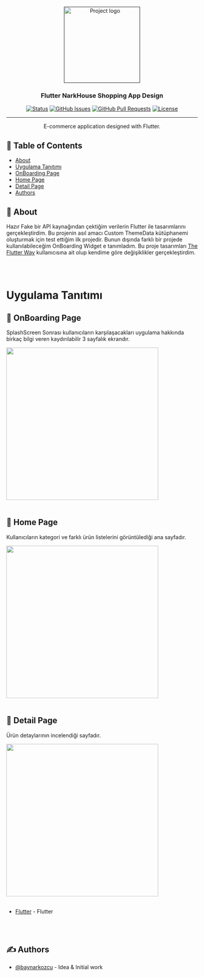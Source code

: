 <p align="center">
  <a href="" rel="noopener">
 <img width=200px height=200px src="https://gamearchive-nodejs.herokuapp.com/images/logo.svg" alt="Project logo"></a>
</p>

<h3 align="center"><b>Flutter NarkHouse Shopping App Design</b></h3>

<div align="center">

[![Status](https://img.shields.io/badge/status-active-success.svg)]()
[![GitHub Issues](https://img.shields.io/github/issues/baynarkozcu/flutter_shop_app_design)](https://github.com/baynarkozcu/flutter_shop_app_design/issues)
[![GitHub Pull Requests](https://img.shields.io/github/issues-pr/baynarkozcu/flutter_shop_app_design)](https://img.shields.io/github/license/baynarkozcu/flutter_shop_app_design)
[![License](https://img.shields.io/badge/license-MIT-blue.svg)](/LICENSE)

</div>

---

<p align="center"> E-commerce application designed with Flutter.
    <br> 
</p>

## 📝 Table of Contents

- [About](#about)
- [Uygulama Tanıtımı](#app_intro)
- [OnBoarding Page](#onboarding_page)
- [Home Page](#home_page)
- [Detail Page](#detail_page)
- [Authors](#authors)

## 🧐 About <a name = "about"></a>

Hazır Fake bir API kaynağından çektiğim verilerin Flutter ile tasarımlarını gerçekleştirdim. Bu projenin asıl amacı Custom ThemeData kütüphanemi oluşturmak için test ettiğim ilk projedir. Bunun dışında farklı bir projede kullanılabileceğim OnBoarding Widget e tanımladım. Bu proje tasarımları <a href="https://www.youtube.com/c/TheFlutterWay">The Flutter Way</a> kullanıcısına ait olup kendime göre değişiklikler gerçekleştirdim.

<br>
<br>

# Uygulama Tanıtımı <a name = "app_intro"></a>

## 🏁 OnBoarding Page <a name = "onboarding_page"></a>

SplashScreen Sonrası kullanıcıların karşılaşacakları uygulama hakkında birkaç bilgi veren kaydırılabilir 3 sayfalık ekrandır.

<img src="https://user-images.githubusercontent.com/61154446/179268594-2dbf74b3-edb5-4392-98a4-9532877ddb0f.gif" width="400">

<br>
<br>

## 🏁 Home Page <a name = "home_page"></a>

Kullanıcıların kategori ve farklı ürün listelerini görüntülediği ana sayfadır.

<img src="https://user-images.githubusercontent.com/61154446/179269851-ad342a76-df1d-448f-b769-8122ed42d212.png" width="400">

<br>
<br>

## 🏁 Detail Page <a name = "detail_page"></a>

Ürün detaylarının incelendiği sayfadır.

<img src="https://user-images.githubusercontent.com/61154446/179270131-16fc8d8a-2302-4f88-a2d0-018bb1e275f9.png" width="400">

<br>
<br>

- [Flutter](https://flutter.dev/) - Flutter


<br>
<br>


## ✍️ Authors <a name = "authors"></a>

- [@baynarkozcu](https://github.com/baynarkozcu) - Idea & Initial work


